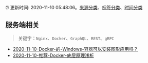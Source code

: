:alarm_clock: 更新时间: 2020-11-10 05:48:06。[来源分类](../README.md)、[标签分类](../TAGS.md)、[时间分类](../TIMELINE.md)

## 服务端相关


> 关键字：`Nginx`、`Docker`、`GraphQL`、`REST`、`gRPC`



- [2020-11-10-Docker-的-Windows-容器可以安装图形应用吗？](https://www.v2ex.com/t/723574) 
- [2020-11-10-推荐-Docker-底层原理浅析](https://toutiao.io/k/nvbge2t) 